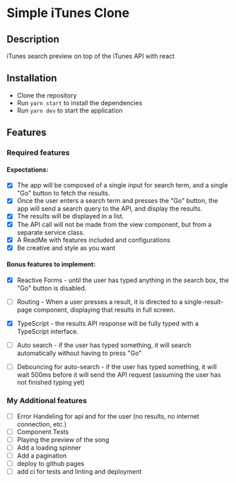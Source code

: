 # Simple iTunes Clone

## Description
iTunes search preview on top of the iTunes API with react

## Installation
- Clone the repository
- Run `yarn start` to install the dependencies
- Run `yarn dev` to start the application

## Features

### Required features

#### Expectations:
- [x] The app will be composed of a single input for search term, and a single "Go" button to fetch the results.
- [x] Once the user enters a search term and presses the "Go" button, the app will send a search query to the API, and display the results.
- [x] The results will be displayed in a list.
- [x] The API call will not be made from the view component, but from a separate service class.
- [x] A ReadMe with features included and configurations
- [x] Be creative and style as you want

#### Bonus features to implement:
- [x] Reactive Forms - until the user has typed anything in the search box, the "Go" button is disabled.
- [ ] Routing - When a user presses a result, it is directed to a single-result-page component, displaying that results in full screen.
- [x] TypeScript - the results API response will be fully typed with a TypeScript interface.
- [ ] Auto search - if the user has typed something, it will search automatically without having to press "Go"
- [ ] Debouncing for auto-search - if the user has typed something, it will wait 500ms before it will send the API request (assuming the user has not finished typing yet)


### My Additional features
- [ ] Error Handeling for api and for the user (no results, no internet connection, etc.)
- [ ] Component Tests
- [ ] Playing the preview of the song
- [ ] Add a loading spinner
- [ ] Add a pagination
- [ ] deploy to github pages
- [ ] add ci for tests and linting and deployment
